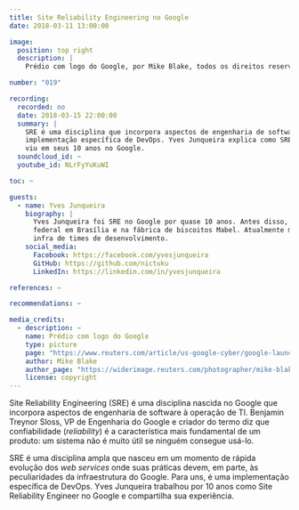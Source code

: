 ```yaml
---
title: Site Reliability Engineering no Google
date: 2018-03-11 13:00:00

image:
  position: top right
  description: |
    Prédio com logo do Google, por Mike Blake, todos os direitos reservados.

number: "019"

recording:
  recorded: no
  date: 2018-03-15 22:00:00
  summary: |
    SRE é uma disciplina que incorpora aspectos de engenharia de software à operação de TI. Para uns, é uma
    implementação específica de DevOps. Yves Junqueira explica como SRE muda a operação de TI, compartilhando o que
    viu em seus 10 anos no Google.
  soundcloud_id: ~
  youtube_id: NLrFyYuKuWI

toc: ~

guests:
  - name: Yves Junqueira
    biography: |
      Yves Junqueira foi SRE no Google por quase 10 anos. Antes disso, trabalhou em empresas de hosting, no governo
      federal em Brasília e na fábrica de biscoitos Mabel. Atualmente mora em Seattle nos EUA e ajuda a acelerar a
      infra de times de desenvolvimento.
    social_media:
      Facebook: https://facebook.com/yvesjunqueira
      GitHub: https://github.com/nictuku
      LinkedIn: https://linkedin.com/in/yvesjunqueira

references: ~

recommendations: ~

media_credits:
  - description: ~
    name: Prédio com logo do Google
    type: picture
    page: "https://www.reuters.com/article/us-google-cyber/google-launches-advanced-gmail-security-features-for-high-risk-users-idUSKBN1CM1GP"
    author: Mike Blake
    author_page: "https://widerimage.reuters.com/photographer/mike-blake"
    license: copyright
---
```


Site Reliability Engineering (SRE) é uma disciplina nascida no Google que incorpora aspectos de engenharia de software à
operação de TI. Benjamin Treynor Sloss, VP de Engenharia do Google e criador do termo diz que confiabilidade
(_reliability_) é a característica mais fundamental de um produto: um sistema não é muito útil se ninguém consegue
usá-lo.

SRE é uma disciplina ampla que nasceu em um momento de rápida evolução dos _web services_ onde suas práticas devem, em
parte, às peculiaridades da infraestrutura do Google. Para uns, é uma implementação específica de DevOps. Yves Junqueira
trabalhou por 10 anos como Site Reliability Engineer no Google e compartilha sua experiência.
